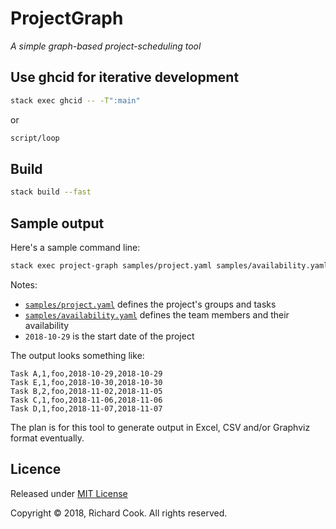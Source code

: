 # ProjectGraph

_A simple graph-based project-scheduling tool_

## Use ghcid for iterative development

```bash
stack exec ghcid -- -T":main"
```

or

```bash
script/loop
```

## Build

```bash
stack build --fast
```

## Sample output

Here's a sample command line:

```bash
stack exec project-graph samples/project.yaml samples/availability.yaml 2018-10-29 output.csv
```

Notes:

* [`samples/project.yaml`][project-yaml] defines the project's groups and tasks
* [`samples/availability.yaml`][availability-yaml] defines the team members and their availability
* `2018-10-29` is the start date of the project

The output looks something like:

```csv
Task A,1,foo,2018-10-29,2018-10-29
Task E,1,foo,2018-10-30,2018-10-30
Task B,2,foo,2018-11-02,2018-11-05
Task C,1,foo,2018-11-06,2018-11-06
Task D,1,foo,2018-11-07,2018-11-07
```

The plan is for this tool to generate output in Excel, CSV and/or Graphviz format eventually.

## Licence

Released under [MIT License][licence]

Copyright &copy; 2018, Richard Cook. All rights reserved.

[availability-yaml]: samples/availability.yaml
[licence]: LICENSE
[project-yaml]: samples/project.yaml